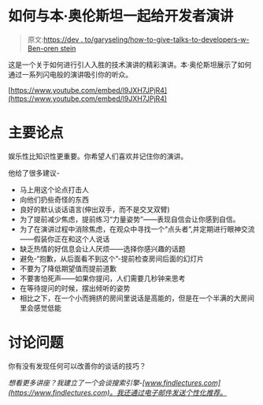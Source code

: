 # 如何与本·奥伦斯坦一起给开发者演讲

> 原文:[https://dev . to/garyseling/how-to-give-talks-to-developers-w-Ben-oren stein](https://dev.to/garysieling/how-to-give-talks-to-developers-w-ben-orenstein)

这是一个关于如何进行引人入胜的技术演讲的精彩演讲。本·奥伦斯坦展示了如何通过一系列闪电般的演讲吸引你的听众。

[https://www.youtube.com/embed/l9JXH7JPjR4](https://www.youtube.com/embed/l9JXH7JPjR4)

# [](#main-argument)主要论点

娱乐性比知识性更重要。你希望人们喜欢并记住你的演讲。

他给了很多建议-

*   马上用这个论点打击人
*   向他们扔些奇怪的东西
*   良好的默认谈话语言(伸出双手，而不是交叉双臂)
*   为了提前减少焦虑，提前练习“力量姿势”——表现自信会让你感到自信。
*   为了在演讲过程中消除焦虑，在观众中寻找一个“点头者”,并定期进行眼神交流——假装你正在和这个人说话
*   缺乏热情的好信息会让人厌烦——选择你感兴趣的话题
*   避免-“抱歉，从后面看不到这个”-提前检查房间后面的幻灯片
*   不要为了降低期望值而提前道歉
*   不要害怕死声——如果你提问，人们需要几秒钟来思考
*   在等待提问的时候，摆出倾听的姿势
*   相比之下，在一个小而拥挤的房间里说话是高能的，但是在一个半满的大房间里会感觉低能

# [](#discussion-questions)讨论问题

你有没有发现任何可以改善你的谈话的技巧？

*想看更多讲座？我建立了一个会谈搜索引擎-[www.findlectures.com](https://www.findlectures.com)。我还通过电子邮件发送个性化推荐。*